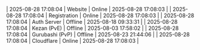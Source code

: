 | 2025-08-28 17:08:04 | Website | Online | 2025-08-28 17:08:03 |
| 2025-08-28 17:08:04 | Registration | Online | 2025-08-28 17:08:03 |
| 2025-08-28 17:08:04 | Auth Server | Offline | 2025-08-18 09:33:31 |
| 2025-08-28 17:08:04 | Kezan (PvE) | Offline | 2025-08-03 17:58:02 |
| 2025-08-28 17:08:04 | Gurubashi (PvP) | Offline | 2025-08-23 21:44:06 |
| 2025-08-28 17:08:04 | Cloudflare | Online | 2025-08-28 17:08:03 |
